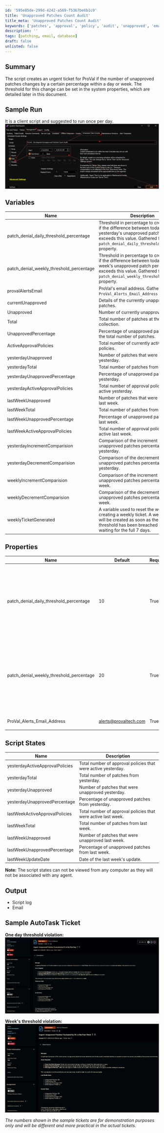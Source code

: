 ```yaml
---
id: '595e85de-299d-4242-a569-f5367be6b1c9'
title: 'Unapproved Patches Count Audit'
title_meta: 'Unapproved Patches Count Audit'
keywords: ['patches', 'approval', 'policy', 'audit', 'unapproved', 'email', 'proval', 'urgent']
description: ''
tags: [patching, email, database]
draft: false
unlisted: false
---
```


## Summary  

The script creates an urgent ticket for ProVal if the number of unapproved patches changes by a certain percentage within a day or week. The threshold for this change can be set in the system properties, which are detailed later in this document.

## Sample Run

It is a client script and suggested to run once per day.  
![Image1](<../../../static/img/cwa-script-unapproved-patches-count-audit/Image1.png>)

## Variables

| Name                           | Description |
|--------------------------------|-------------|
| patch_denial_daily_threshold_percentage | Threshold in percentage to create a ticket if the difference between today's and yesterday's unapproved patch percentage exceeds this value. Gathered from the `patch_denial_daily_threshold_percentage` property. |
| patch_denial_weekly_threshold_percentage | Threshold in percentage to create a ticket if the difference between today's and last week's unapproved patch percentage exceeds this value. Gathered from the `patch_denial_weekly_threshold_percentage` property. |
| provalAlertsEmail              | ProVal's email address. Gathered from the `ProVal_Alerts_Email_Address` property. |
| currentUnapproved              | Details of the currently unapproved patches. |
| Unapproved                     | Number of currently unapproved patches. |
| Total                          | Total number of patches at the time of collection. |
| UnapprovedPercentage           | Percentage of unapproved patches out of the total number of patches. |
| ActiveApprovalPolicies         | Total number of currently active approval policies. |
| yesterdayUnapproved            | Number of patches that were unapproved yesterday. |
| yesterdayTotal                 | Total number of patches from yesterday. |
| yesterdayUnapprovedPercentage  | Percentage of unapproved patches from yesterday. |
| yesterdayActiveApprovalPolicies| Total number of approval policies that were active yesterday. |
| lastWeekUnapproved             | Number of patches that were unapproved last week. |
| lastWeekTotal                  | Total number of patches from last week. |
| lastWeekUnapprovedPercentage   | Percentage of unapproved patches from last week. |
| lastWeekActiveApprovalPolicies | Total number of approval policies that were active last week. |
| yesterdayIncrementComparision  | Comparison of the increment in unapproved patches percentage from yesterday. |
| yesterdayDecrementComparision  | Comparison of the decrement in unapproved patches percentage from yesterday. |
| weeklyIncrementComparision     | Comparison of the increment in unapproved patches percentage from last week. |
| weeklyDecrementComparision     | Comparison of the decrement in unapproved patches percentage from last week. |
| weeklyTicketGenerated          | A variable used to reset the week after creating a weekly ticket. A weekly ticket will be created as soon as the weekly threshold has been breached instead of waiting for the full 7 days. |

## Properties

| Name | Default | Required | Description |
|------|---------|----------|-------------|
| patch_denial_daily_threshold_percentage |  10  |  True  | Threshold in percentage to create a ticket if the difference between today's and yesterday's unapproved patch percentage exceeds this value. |
| patch_denial_weekly_threshold_percentage | 20  |  True  | Threshold in percentage to create a ticket if the difference between today's and last week's unapproved patch percentage exceeds this value. |
| ProVal_Alerts_Email_Address              |  alerts@provaltech.com  | True | ProVal's email address |

## Script States

| Name                           | Description |
|--------------------------------|-------------|
| yesterdayActiveApprovalPolicies| Total number of approval policies that were active yesterday. |
| yesterdayTotal                 | Total number of patches from yesterday. |
| yesterdayUnapproved            | Number of patches that were unapproved yesterday. |
| yesterdayUnapprovedPercentage  | Percentage of unapproved patches from yesterday. |
| lastWeekActiveApprovalPolicies | Total number of approval policies that were active last week. |
| lastWeekTotal                  | Total number of patches from last week. |
| lastWeekUnapproved             | Number of patches that were unapproved last week. |
| lastWeekUnapprovedPercentage   | Percentage of unapproved patches from last week. |
| lastWeekUpdateDate             | Date of the last week's update. |

**Note:** The script states can not be viewed from any computer as they will not be associated with any agent.

## Output

- Script log
- Email

## Sample AutoTask Ticket

**One day threshold violation:**  
![SampleYesterdayTicket](<../../../static/img/cwa-script-unapproved-patches-count-audit/SampleYesterdayTicket.png>)

**Week's threshold violation:**  
![SampleLastWeekTicket](<../../../static/img/cwa-script-unapproved-patches-count-audit/SampleLastWeekTicket.png>)

*The numbers shown in the sample tickets are for demonstration purposes only and will be different and more practical in the actual tickets.*